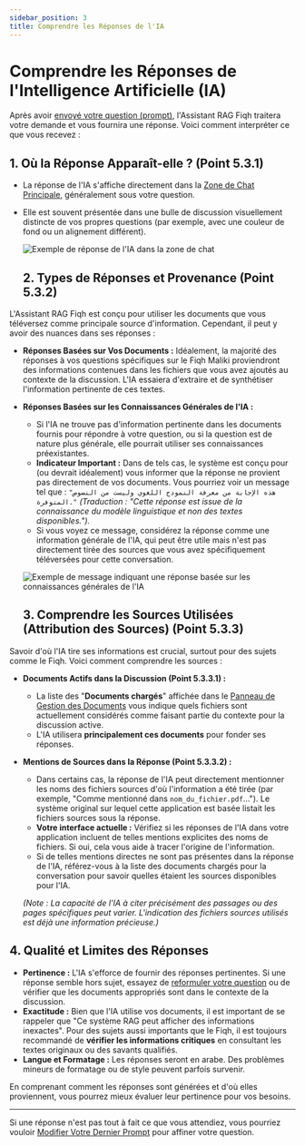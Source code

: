 ```yaml
---
sidebar_position: 3
title: Comprendre les Réponses de l'IA
---
```


# Comprendre les Réponses de l'Intelligence Artificielle (IA)

Après avoir [envoyé votre question (prompt)](./sending-prompt.md), l'Assistant RAG Fiqh traitera votre demande et vous fournira une réponse. Voici comment interpréter ce que vous recevez :

## 1. Où la Réponse Apparaît-elle ? (Point 5.3.1)

* La réponse de l'IA s'affiche directement dans la [Zone de Chat Principale](../interface-overview/main-chat-area.md), généralement sous votre question.
* Elle est souvent présentée dans une bulle de discussion visuellement distincte de vos propres questions (par exemple, avec une couleur de fond ou un alignement différent).

    ![Exemple de réponse de l'IA dans la zone de chat](/img/screenshot-ai-response-bubble.png)
    ## 2. Types de Réponses et Provenance (Point 5.3.2)

L'Assistant RAG Fiqh est conçu pour utiliser les documents que vous téléversez comme principale source d'information. Cependant, il peut y avoir des nuances dans ses réponses :

* **Réponses Basées sur Vos Documents :** Idéalement, la majorité des réponses à vos questions spécifiques sur le Fiqh Maliki proviendront des informations contenues dans les fichiers que vous avez ajoutés au contexte de la discussion. L'IA essaiera d'extraire et de synthétiser l'information pertinente de ces textes.

* **Réponses Basées sur les Connaissances Générales de l'IA :**
    * Si l'IA ne trouve pas d'information pertinente dans les documents fournis pour répondre à votre question, ou si la question est de nature plus générale, elle pourrait utiliser ses connaissances préexistantes.
    * **Indicateur Important :** Dans de tels cas, le système est conçu pour (ou devrait idéalement) vous informer que la réponse ne provient pas directement de vos documents. Vous pourriez voir un message tel que :
        `"هذه الإجابة من معرفة النموذج اللغوي وليست من النصوص المتوفرة."`
        *(Traduction : "Cette réponse est issue de la connaissance du modèle linguistique et non des textes disponibles.").*
    * Si vous voyez ce message, considérez la réponse comme une information générale de l'IA, qui peut être utile mais n'est pas directement tirée des sources que vous avez spécifiquement téléversées pour cette conversation.

    ![Exemple de message indiquant une réponse basée sur les connaissances générales de l'IA](/img/screenshot-ai-general-knowledge-disclaimer.png)
    ## 3. Comprendre les Sources Utilisées (Attribution des Sources) (Point 5.3.3)

Savoir d'où l'IA tire ses informations est crucial, surtout pour des sujets comme le Fiqh. Voici comment comprendre les sources :

* **Documents Actifs dans la Discussion (Point 5.3.3.1) :**
    * La liste des "**Documents chargés**" affichée dans le [Panneau de Gestion des Documents](../interface-overview/document-management-pane.md) vous indique quels fichiers sont actuellement considérés comme faisant partie du contexte pour la discussion active.
    * L'IA utilisera **principalement ces documents** pour fonder ses réponses.

* **Mentions de Sources dans la Réponse (Point 5.3.3.2) :**
    * Dans certains cas, la réponse de l'IA peut directement mentionner les noms des fichiers sources d'où l'information a été tirée (par exemple, "Comme mentionné dans `nom_du_fichier.pdf`..."). Le système original sur lequel cette application est basée listait les fichiers sources sous la réponse.
    * **Votre interface actuelle :** Vérifiez si les réponses de l'IA dans votre application incluent de telles mentions explicites des noms de fichiers. Si oui, cela vous aide à tracer l'origine de l'information.
    * Si de telles mentions directes ne sont pas présentes dans la réponse de l'IA, référez-vous à la liste des documents chargés pour la conversation pour savoir quelles étaient les sources disponibles pour l'IA.

    *(Note : La capacité de l'IA à citer précisément des passages ou des pages spécifiques peut varier. L'indication des fichiers sources utilisés est déjà une information précieuse.)*

## 4. Qualité et Limites des Réponses

* **Pertinence :** L'IA s'efforce de fournir des réponses pertinentes. Si une réponse semble hors sujet, essayez de [reformuler votre question](./formulating-questions.md) ou de vérifier que les documents appropriés sont dans le contexte de la discussion.
* **Exactitude :** Bien que l'IA utilise vos documents, il est important de se rappeler que "Ce système RAG peut afficher des informations inexactes". Pour des sujets aussi importants que le Fiqh, il est toujours recommandé de **vérifier les informations critiques** en consultant les textes originaux ou des savants qualifiés.
* **Langue et Formatage :** Les réponses seront en arabe. Des problèmes mineurs de formatage ou de style peuvent parfois survenir.

En comprenant comment les réponses sont générées et d'où elles proviennent, vous pourrez mieux évaluer leur pertinence pour vos besoins.

---

Si une réponse n'est pas tout à fait ce que vous attendiez, vous pourriez vouloir [Modifier Votre Dernier Prompt](./editing-prompt.md) pour affiner votre question.